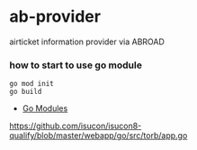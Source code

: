 # ab-provider
airticket information provider via ABROAD


### how to start to use go module
```
go mod init
go build
```
* [Go Modules](https://qiita.com/propella/items/e49bccc88f3cc2407745)

https://github.com/isucon/isucon8-qualify/blob/master/webapp/go/src/torb/app.go